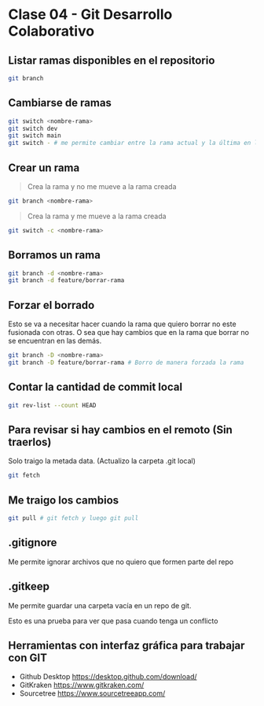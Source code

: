 # Clase 04 - Git Desarrollo Colaborativo

## Listar ramas disponibles en el repositorio

```sh
git branch
```

## Cambiarse de ramas

```sh
git switch <nombre-rama>
git switch dev
git switch main
git switch - # me permite cambiar entre la rama actual y la última en la que estuve
```

## Crear un rama

> Crea la rama y no me mueve a la rama creada

```sh
git branch <nombre-rama>
```

> Crea la rama y me mueve a la rama creada
```sh
git switch -c <nombre-rama>
```

## Borramos un rama

```sh
git branch -d <nombre-rama>
git branch -d feature/borrar-rama
```

## Forzar el borrado
Esto se va a necesitar hacer cuando la rama que quiero borrar no este fusionada con otras. O sea que hay cambios que en la rama que borrar no se encuentran en las demás.

```sh
git branch -D <nombre-rama>
git branch -D feature/borrar-rama # Borro de manera forzada la rama
```

## Contar la cantidad de commit local

```sh
git rev-list --count HEAD
```

## Para revisar si hay cambios en el remoto (Sin traerlos)
Solo traigo la metada data. (Actualizo la carpeta .git local)

```sh
git fetch
```

## Me traigo los cambios

```sh
git pull # git fetch y luego git pull
```

## .gitignore
Me permite ignorar archivos que no quiero que formen parte del repo

## .gitkeep
Me permite guardar una carpeta vacía en un repo de git.


Esto es una prueba para ver que pasa cuando tenga un conflicto


## Herramientas con interfaz gráfica para trabajar con GIT

* Github Desktop <https://desktop.github.com/download/>
* GitKraken <https://www.gitkraken.com/>
* Sourcetree <https://www.sourcetreeapp.com/>


